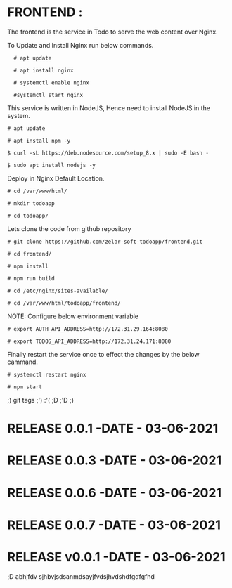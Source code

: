 # FRONTEND :

The frontend is the service in Todo to serve the web content over Nginx.

To Update and Install Nginx run below commands.

```
  # apt update

  # apt install nginx 

  # systemctl enable nginx 

  #systemctl start nginx 
```
This service is written in NodeJS, Hence need to install NodeJS in the system.
```
# apt update

# apt install npm -y

$ curl -sL https://deb.nodesource.com/setup_8.x | sudo -E bash -

$ sudo apt install nodejs -y
```
Deploy in Nginx Default Location.
```
# cd /var/www/html/

# mkdir todoapp

# cd todoapp/
```
Lets clone the code from github repository
```
# git clone https://github.com/zelar-soft-todoapp/frontend.git

# cd frontend/

# npm install

# npm run build

# cd /etc/nginx/sites-available/

# cd /var/www/html/todoapp/frontend/
```
NOTE: Configure below environment variable 
```
# export AUTH_API_ADDRESS=http://172.31.29.164:8080

# export TODOS_API_ADDRESS=http://172.31.24.171:8080
```
Finally restart the service once to effect the changes by the below cammand.
```
# systemctl restart nginx

# npm start
```
;)
git tags
;')
:'(
;D
;'D
;)
# RELEASE 0.0.1 -DATE - 03-06-2021
# RELEASE 0.0.3 -DATE - 03-06-2021
# RELEASE 0.0.6 -DATE - 03-06-2021
# RELEASE 0.0.7 -DATE - 03-06-2021
# RELEASE v0.0.1 -DATE - 03-06-2021
;D
abhjfdv sjhbvjsdsanmdsayjfvdsjhvdshdfgdfgfhd